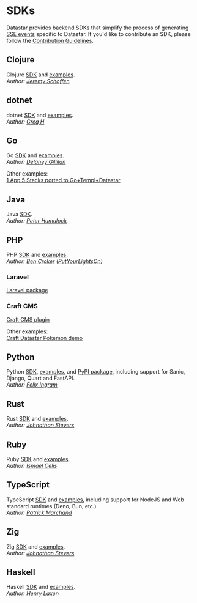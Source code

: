 # SDKs

Datastar provides backend SDKs that simplify the process of generating [SSE events](/reference/sse_events) specific to Datastar. If you'd like to contribute an SDK, please follow the [Contribution Guidelines](https://github.com/starfederation/datastar/blob/main/CONTRIBUTING.md#sdks).

## Clojure

Clojure [SDK](https://github.com/starfederation/datastar/tree/main/sdk/clojure) and [examples](https://github.com/starfederation/datastar/tree/main/examples/clojure).  
_Author: [Jeremy Schoffen](https://github.com/JeremS)_

## dotnet

dotnet [SDK](https://github.com/starfederation/datastar/tree/main/sdk/dotnet) and [examples](https://github.com/starfederation/datastar/tree/main/examples/dotnet).  
_Author: [Greg H](https://github.com/SpiralOSS)_

## Go

Go [SDK](https://github.com/starfederation/datastar/tree/main/sdk/go) and [examples](https://github.com/starfederation/datastar/tree/main/examples/go).  
_Author: [Delaney Gillilan](https://github.com/delaneyj)_

Other examples:  
[1 App 5 Stacks ported to Go+Templ+Datastar](https://github.com/delaneyj/1a5s-datastar)

## Java

Java [SDK](https://github.com/starfederation/datastar/blob/develop/sdk/java).  
_Author: [Peter Humulock](https://github.com/rphumulock)_

## PHP

PHP [SDK](https://github.com/starfederation/datastar-php) and [examples](https://github.com/starfederation/datastar/tree/main/examples/php).    
_Author: [Ben Croker](https://github.com/bencroker) ([PutYourLightsOn](https://putyourlightson.com/))_

### Laravel

[Laravel package](https://github.com/putyourlightson/laravel-datastar)  

### Craft CMS

[Craft CMS plugin](https://putyourlightson.com/plugins/datastar)  

Other examples:  
[Craft Datastar Pokemon demo](https://github.com/khalwat/craft-datastar-pokemon-demo)  

## Python

Python [SDK](https://github.com/starfederation/datastar/tree/main/sdk/python), [examples](https://github.com/starfederation/datastar/tree/main/examples/python), and [PyPI package](https://pypi.org/project/datastar-py/), including support for Sanic, Django, Quart and FastAPI.  
_Author: [Felix Ingram](https://github.com/lllama)_

## Rust

Rust [SDK](https://github.com/starfederation/datastar/tree/main/sdk/rust) and [examples](https://github.com/starfederation/datastar/tree/main/examples/rust).  
 _Author: [Johnathan Stevers](https://github.com/jmstevers)_

## Ruby

Ruby [SDK](https://github.com/starfederation/datastar/tree/main/sdk/ruby) and [examples](https://github.com/starfederation/datastar/tree/main/examples/ruby).  
 _Author: [Ismael Celis](https://github.com/ismasan)_

## TypeScript

TypeScript [SDK](https://github.com/starfederation/datastar/tree/main/sdk/typescript) and [examples](https://github.com/starfederation/datastar/tree/main/examples/typescript), including support for NodeJS and Web standard runtimes (Deno, Bun, etc.).  
_Author: [Patrick Marchand](https://github.com/Superpat)_

## Zig

Zig [SDK](https://github.com/starfederation/datastar/tree/main/sdk/zig) and [examples](https://github.com/starfederation/datastar/tree/main/examples/zig).  
 _Author: [Johnathan Stevers](https://github.com/jmstevers)_

## Haskell

Haskell [SDK](https://github.com/starfederation/datastar/tree/main/sdk/haskell) and [examples](https://github.com/starfederation/datastar/tree/main/examples/haskell).  
 _Author: [Henry Laxen](https://github.com/henrylaxen)_
 
